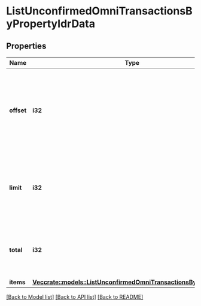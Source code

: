 # ListUnconfirmedOmniTransactionsByPropertyIdrData

## Properties

Name | Type | Description | Notes
------------ | ------------- | ------------- | -------------
**offset** | **i32** | The starting index of the response items, i.e. where the response should start listing the returned items. | 
**limit** | **i32** | Defines how many items should be returned in the response per page basis. | 
**total** | **i32** | Defines the total number of items returned in the response. | 
**items** | [**Vec<crate::models::ListUnconfirmedOmniTransactionsByPropertyIdri>**](ListUnconfirmedOmniTransactionsByPropertyIDRI.md) |  | 

[[Back to Model list]](../README.md#documentation-for-models) [[Back to API list]](../README.md#documentation-for-api-endpoints) [[Back to README]](../README.md)


